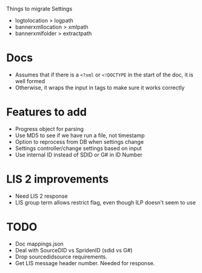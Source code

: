 Things to migrate
Settings
- logtolocation > logpath
- bannerxmllocation > xmlpath
- bannerxmlfolder > extractpath






# Docs
* Assumes that if there is a `<?xml` or `<!DOCTYPE` in the start of the doc, it is well formed
* Otherwise, it wraps the input in <lmb> tags to make sure it works correctly


# Features to add
* Progress object for parsing
* Use MD5 to see if we have run a file, not timestamp
* Option to reprocess from DB when settings change
* Settings controller/change settings based on input
* Use internal ID instead of SDID or G# in ID Number

# LIS 2 improvements
* Need LIS 2 response
* LIS group term allows restrict flag, even though ILP doesn't seem to use

# TODO
* Doc mappings.json
* Deal with SourceDID vs SpridenID (sdid vs G#)
* Drop sourcedidsource requirements.
* Get LIS message header number. Needed for response.

